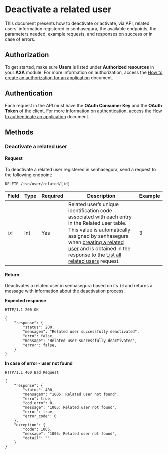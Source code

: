 # Deactivate a related user

This document presents how to deactivate or activate, via API, related users’ information registered in senhasegura, the available endpoints, the parameters needed, example requests, and responses on success or in case of errors.

## Authorization
To get started, make sure **Users** is listed under **Authorized resources** in your **A2A** module. For more information on authorization, access the [How to create an authorization for an application](/v3-32/docs/a2a-how-to-create-an-authorization-for-an-application) document.

## Authentication
Each request in the API must have the **OAuth Consumer Key** and the **OAuth Token** of the client.
For more information on authentication, access the [How to authenticate an application](/v3-32/docs/a2a-how-to-authenticate-an-application) document.

## Methods
### Deactivate a related user
#### Request
To deactivate a related user registered in senhasegura, send a request to the following endpoint:

```
DELETE /iso/user/related/[id]
```


| Field | Type |Required | Description | Example |
| --- |---|--- | --- | --- |
|`id`|  Int | Yes | Related user’s unique identification code associated with each entry in the Related user table. This value is automatically assigned by senhasegura when [creating a related user](/v3-32/docs/a2a-pam-core-create-or-update-a-related-user) and is obtained in the response to the [List all related users](/v3-32/docs/a2a-pam-core-list-related-users) request. | 3 | 

#### Return
Deactivates a related user in senhasegura based on its `id` and returns a message with information about the deactivation process.

**Expected response**

```
HTTP/1.1 200 OK
```

```
{
    "response": {
        "status": 200,
        "mensagem": "Related user successfully deactivated",
        "erro": false,
        "message": "Related user successfully deactivated",
        "error": false,
    }
}
```

**In case of error - user not found**

```
HTTP/1.1 400 Bad Request
```

```
{
    "response": {
        "status": 400,
        "mensagem": "1005: Related user not found",
        "erro": true,
        "cod_erro": 0,
        "message": "1005: Related user not found",
        "error": true,
        "error_code": 0
    },
    "exception": {
        "code": 1005,
        "message": "1005: Related user not found",
        "detail": ""
    }
}
```
